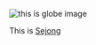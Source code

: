 ![this is globe image](/images/globe-colour-silhouette_1308-45789.jpg)

This is [Sejong](http://www.sejong.ac.kr)
